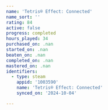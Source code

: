 ```yaml
---
name: 'Tetris® Effect: Connected'
name_sort: ''
rating: 84
active: false
progress: completed
hours_played: 34
purchased_on: .nan
started_on: .nan
beaten_on: .nan
completed_on: .nan
mastered_on: .nan
identifiers:
  - type: steam
    appid: '1003590'
    name: 'Tetris® Effect: Connected'
    synced_on: '2024-10-04'

---
```


